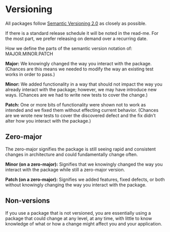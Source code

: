 # Versioning

All packages follow [Semantic Versioning 2.0](https://semver.org/) as closely as possible.

If there is a standard release schedule it will be noted in the read-me. For the most part, we prefer releasing on demand over a recurring date.

How we define the parts of the semantic version notation of: MAJOR.MINOR.PATCH

**Major:** We knowingly changed the way you interact with the package. (Chances are this means we needed to modify the way an existing test works in order to pass.)

**Minor:** We added functionality in a way that should not impact the way you already interact with the package; however, we may have introduce new ways. (Chances are we had to write new tests to cover the change.)

**Patch:** One or more bits of functionality were shown not to work as intended and we fixed them without effecting current behavior. (Chances are we wrote new tests to cover the discovered defect and the fix didn’t alter how you interact with the package.)

## Zero-major

The zero-major signifies the package is still seeing rapid and consistent changes in architecture and could fundamentally change often.

**Minor (on a zero-major):** Signifies that we knowingly changed the way you interact with the package while still a zero-major version.

**Patch (on a zero-major):** Signifies we added features, fixed defects, or both without knowingly changing the way you interact with the package.

## Non-versions

If you use a package that is not versioned, you are essentially using a package that could change at any level, at any time, with little to know knowledge of what or how a change might affect you and your application.

